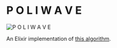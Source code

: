 # P O L I W A V E
![P O L I W A V E](http://img.ifcdn.com/images/46f8f714630c306553dd7e76dcc2a62a1536b4ef2779c894cd618d448dd6c17b_3.jpg)

An Elixir implementation of [this algorithm](https://developers.google.com/maps/documentation/utilities/polylinealgorithm).